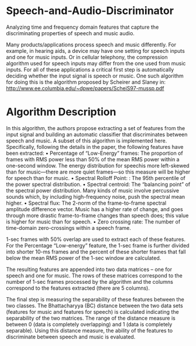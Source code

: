# Speech-and-Audio-Discriminator
Analyzing time and frequency domain features that capture the discriminating properties of speech and music audio.

Many products/applications process speech and music differently. For example, in hearing aids, a device may have one setting for speech inputs and one for music inputs. Or in cellular telephony, the compression algorithm used for speech inputs may differ from the one used from music inputs. For all of these applications a critical first step is automatically deciding whether the input signal is speech or music. One such algorithm for doing this is the algorithm proposed by Scheirer and Slaney in:
http://www.ee.columbia.edu/~dpwe/papers/ScheiS97-mussp.pdf

# Algorithm Description
In this algorithm, the authors propose extracting a set of features from the input signal and building an automatic classifier that discriminates between speech and music. A subset of this algorithm is implemented here. Specifically, following the details in the paper, the following features have been extracted:
•	Percentage of “Low-Energy” frames: The proportion of frames with RMS power less than 50% of the mean RMS power within a one-second window. The energy distribution for speechis more left-skewed than for music—there are more quiet frames—so this measure will be higher for speech than for music.
•	Spectral Rolloff Point: : The 95th percentile of the power spectral distribution.
•	Spectral centroid:  The “balancing point” of the spectral power distribution. Many kinds of music involve percussive sounds which, by including high-frequency noise, push the
spectral mean higher.
•	Spectral flux: The 2-norm of the frame-to-frame spectral amplitude difference vector.  Music has a higher rate of change, and goes through more drastic frame-to-frame changes than speech does; this value is higher for music than for speech.
•	Zero crossing rate:  The number of time-domain zero-crossings within a speech frame.

1-sec frames with 50% overlap are used to extract each of these features. For the Percentage “Low-energy” feature, the 1-sec frame is further divided into shorter 10-ms frames and the percent of these shorter frames that fall below the mean RMS power of the 1-sec window are calculated.

The resulting features are appended into two data matrices – one for speech and one for music. The rows of these matrices correspond to the number of 1-sec frames processed by the algorithm and the columns correspond to the features extracted (there are 5 columns).

The final step is measuring the separability of these features between the two classes. The Bhattacharyya (BC) distance between the two data sets (features for music and features for speech) is calculated indicating the separability of the two matrices. The range of the distance measure is between 0 (data is completely overlapping) and 1 (data is completely separable). Using this distance measure, the ability of the features to discriminate between speech and music is evaluated.
